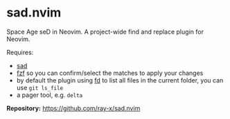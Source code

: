 # sad.nvim

Space Age seD in Neovim. A project-wide find and replace plugin for Neovim.

Requires:
- [sad](https://github.com/ms-jpq/sad#get-sad-now)
- [fzf](https://github.com/junegunn/fzf) so you can confirm/select the matches to apply your changes
- by default the plugin using [fd](https://github.com/sharkdp/fd) to list all files in the current folder, you can use
  `git ls_file`
- a pager tool, e.g. `delta`

**Repository:** <https://github.com/ray-x/sad.nvim>
